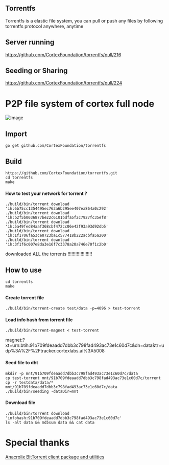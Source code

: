 ## Torrentfs

Torrentfs is a elastic file system, you can pull or push any files by following torrentfs protocol anywhere, anytime

## Server running
https://github.com/CortexFoundation/torrentfs/pull/216
## Seeding or Sharing
https://github.com/CortexFoundation/torrentfs/pull/224

# P2P file system of cortex full node
![image](https://user-images.githubusercontent.com/22344498/118778205-6ef75f00-b8bc-11eb-880e-17b5bea66814.png)


## Import
```
go get github.com/CortexFoundation/torrentfs
```
## Build
```
https://github.com/CortexFoundation/torrentfs.git
cd torrentfs
make
```
#### How to test your network for torrent ?
```
./build/bin/torrent download 'ih:6b75cc1354495ec763a6b295ee407ea864a0c292'
./build/bin/torrent download 'ih:b2f5b0036877be22c6101bdfa5f2c7927fc35ef8'
./build/bin/torrent download 'ih:5a49fed84aaf368cbf472cc06e42f93a93d92db5'
./build/bin/torrent download 'ih:1f1706fa53ce0723ba1c577418b222acbfa5a200'
./build/bin/torrent download 'ih:3f1f6c007e8da3e16f7c3378a20a746e70f1c2b0'
```
downloaded ALL the torrents !!!!!!!!!!!!!!!!!!!

## How to use
```
cd torrentfs
make
```
#### Create torrent file
```
./build/bin/torrent-create test/data -p=4096 > test-torrent
```
#### Load info hash from torrent file
```
./build/bin/torrent-magnet < test-torrent
```

magnet:?xt=urn:btih:91b709fdeaadd7dbb3c798fad493ac73e1c60d7c&dn=data&tr=udp%3A%2F%2Ftracker.cortexlabs.ai%3A5008

#### Seed file to dht
```
mkdir -p mnt/91b709fdeaadd7dbb3c798fad493ac73e1c60d7c/data
cp test-torrent mnt/91b709fdeaadd7dbb3c798fad493ac73e1c60d7c/torrent
cp -r testdata/data/* mnt/91b709fdeaadd7dbb3c798fad493ac73e1c60d7c/data
./build/bin/seeding -dataDir=mnt
```
#### Download file
```
./build/bin/torrent download 'infohash:91b709fdeaadd7dbb3c798fad493ac73e1c60d7c'
ls -alt data && md5sum data && cat data
```
# Special thanks

[Anacrolix BitTorrent client package and utilities](https://github.com/anacrolix/torrent)

